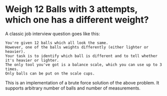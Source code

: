 # Weigh 12 Balls with 3 attempts, which one has a different weight?

A classic job interview question goes like this:
```
You're given 12 balls which all look the same. 
However, one of the balls weights differently (either lighter or heavier). 
Your task is to identify which ball is different and to tell whether it's heavier or lighter. 
The only tool you've got is a balance scale, which you can use up to 3 times. 
Only balls can be put on the scale cups.
```

This is an implementation of a brute force solution of the above problem. It supports arbitrary number of balls and number of measurements.
